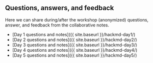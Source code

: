 ## Questions, answers, and feedback

Here we can share during/after the workshop (anonymized)
questions, answer, and feedback from the collaborative notes.

* [Day 1 questions and notes]({{ site.baseurl }}/hackmd-day1/)
* [Day 2 questions and notes]({{ site.baseurl }}/hackmd-day2/)
* [Day 3 questions and notes]({{ site.baseurl }}/hackmd-day3/)
* [Day 4 questions and notes]({{ site.baseurl }}/hackmd-day4/)
* [Day 5 questions and notes]({{ site.baseurl }}/hackmd-day5/)
<!--* [Day 6 questions and notes]({{ site.baseurl }}/hackmd-day6/)-->
